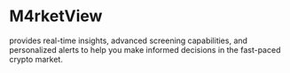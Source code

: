 # M4rketView
provides real-time insights, advanced screening capabilities, and personalized alerts to help you make informed decisions in the fast-paced crypto market.
